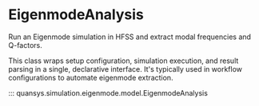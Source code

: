 # EigenmodeAnalysis

Run an Eigenmode simulation in HFSS and extract modal frequencies and Q-factors.

This class wraps setup configuration, simulation execution, and result parsing
in a single, declarative interface. It's typically used in workflow configurations
to automate eigenmode extraction.

::: quansys.simulation.eigenmode.model.EigenmodeAnalysis

